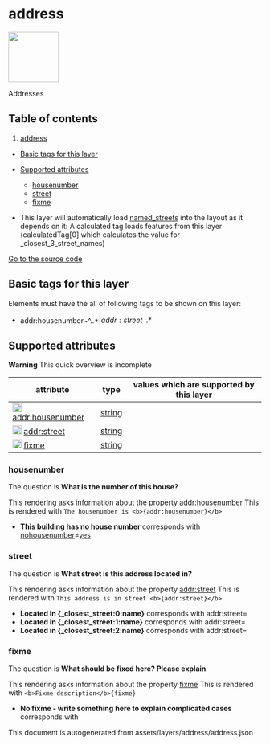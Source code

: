 

 address 
=========



<img src='https://mapcomplete.osm.be/./assets/layers/address/housenumber_blank.svg' height="100px"> 

Addresses




## Table of contents

1. [address](#address)
  - [Basic tags for this layer](#basic-tags-for-this-layer)
  - [Supported attributes](#supported-attributes)
    + [housenumber](#housenumber)
    + [street](#street)
    + [fixme](#fixme)





  - This layer will automatically load  [named_streets](./named_streets.md)  into the layout as it depends on it:  A calculated tag loads features from this layer (calculatedTag[0] which calculates the value for _closest_3_street_names)


[Go to the source code](../assets/layers/address/address.json)



 Basic tags for this layer 
---------------------------



Elements must have the all of following tags to be shown on this layer:



  - addr:housenumber~^..*$|addr:street~^..*$




 Supported attributes 
----------------------



**Warning** This quick overview is incomplete



attribute | type | values which are supported by this layer
----------- | ------ | ------------------------------------------
[<img src='https://mapcomplete.osm.be/assets/svg/statistics.svg' height='18px'>](https://taginfo.openstreetmap.org/keys/addr:housenumber#values) [addr:housenumber](https://wiki.openstreetmap.org/wiki/Key:addr:housenumber) | [string](../SpecialInputElements.md#string) | 
[<img src='https://mapcomplete.osm.be/assets/svg/statistics.svg' height='18px'>](https://taginfo.openstreetmap.org/keys/addr:street#values) [addr:street](https://wiki.openstreetmap.org/wiki/Key:addr:street) | [string](../SpecialInputElements.md#string) | [](https://wiki.openstreetmap.org/wiki/Tag:addr:street%3D) [](https://wiki.openstreetmap.org/wiki/Tag:addr:street%3D) [](https://wiki.openstreetmap.org/wiki/Tag:addr:street%3D)
[<img src='https://mapcomplete.osm.be/assets/svg/statistics.svg' height='18px'>](https://taginfo.openstreetmap.org/keys/fixme#values) [fixme](https://wiki.openstreetmap.org/wiki/Key:fixme) | [string](../SpecialInputElements.md#string) | [](https://wiki.openstreetmap.org/wiki/Tag:fixme%3D)




### housenumber 



The question is **What is the number of this house?**

This rendering asks information about the property  [addr:housenumber](https://wiki.openstreetmap.org/wiki/Key:addr:housenumber) 
This is rendered with `The housenumber is <b>{addr:housenumber}</b>`



  - **This building has no house number** corresponds with <a href='https://wiki.openstreetmap.org/wiki/Key:nohousenumber' target='_blank'>nohousenumber</a>=<a href='https://wiki.openstreetmap.org/wiki/Tag:nohousenumber%3Dyes' target='_blank'>yes</a>




### street 



The question is **What street is this address located in?**

This rendering asks information about the property  [addr:street](https://wiki.openstreetmap.org/wiki/Key:addr:street) 
This is rendered with `This address is in street <b>{addr:street}</b>`



  - **Located in <b>{_closest_street:0:name}</b>** corresponds with addr:street=
  - **Located in <b>{_closest_street:1:name}</b>** corresponds with addr:street=
  - **Located in <b>{_closest_street:2:name}</b>** corresponds with addr:street=




### fixme 



The question is **What should be fixed here? Please explain**

This rendering asks information about the property  [fixme](https://wiki.openstreetmap.org/wiki/Key:fixme) 
This is rendered with `<b>Fixme description</b>{fixme}`



  - **No fixme - write something here to explain complicated cases** corresponds with 
 

This document is autogenerated from assets/layers/address/address.json